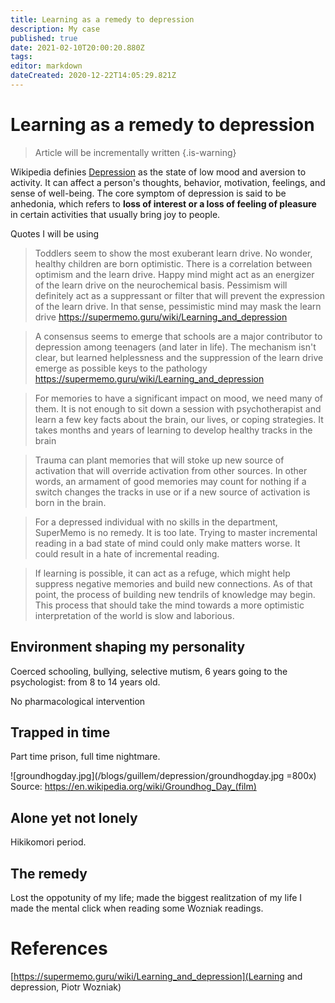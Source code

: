 ```yaml
---
title: Learning as a remedy to depression
description: My case
published: true
date: 2021-02-10T20:00:20.880Z
tags: 
editor: markdown
dateCreated: 2020-12-22T14:05:29.821Z
---
```


# Learning as a remedy to depression
> Article will be incrementally written
{.is-warning}


Wikipedia definies [Depression](https://en.wikipedia.org/wiki/Depression_(mood)) as the state of low mood and aversion to activity. It can affect a person's thoughts, behavior, motivation, feelings, and sense of well-being. The core symptom of depression is said to be anhedonia, which refers to **loss of interest or a loss of feeling of pleasure** in certain activities that usually bring joy to people.

Quotes I will be using
> Toddlers seem to show the most exuberant learn drive. No wonder, healthy children are born optimistic. There is a correlation between optimism and the learn drive. Happy mind might act as an energizer of the learn drive on the neurochemical basis. Pessimism will definitely act as a suppressant or filter that will prevent the expression of the learn drive. In that sense, pessimistic mind may mask the learn drive
https://supermemo.guru/wiki/Learning_and_depression

> A consensus seems to emerge that schools are a major contributor to depression among teenagers (and later in life). The mechanism isn't clear, but learned helplessness and the suppression of the learn drive emerge as possible keys to the pathology
https://supermemo.guru/wiki/Learning_and_depression

> For memories to have a significant impact on mood, we need many of them. It is not enough to sit down a session with psychotherapist and learn a few key facts about the brain, our lives, or coping strategies. It takes months and years of learning to develop healthy tracks in the brain

>  Trauma can plant memories that will stoke up new source of activation that will override activation from other sources. In other words, an armament of good memories may count for nothing if a switch changes the tracks in use or if a new source of activation is born in the brain.

> For a depressed individual with no skills in the department, SuperMemo is no remedy. It is too late. Trying to master incremental reading in a bad state of mind could only make matters worse. It could result in a hate of incremental reading. 


> If learning is possible, it can act as a refuge, which might help suppress negative memories and build new connections. As of that point, the process of building new tendrils of knowledge may begin. This process that should take the mind towards a more optimistic interpretation of the world is slow and laborious.




## Environment shaping my personality 
Coerced schooling, bullying, selective mutism, 6 years going to the psychologist: from 8 to 14 years old.

No pharmacological intervention
  
  
## Trapped in time
 Part time prison, full time nightmare.

![groundhogday.jpg](/blogs/guillem/depression/groundhogday.jpg =800x)
Source: https://en.wikipedia.org/wiki/Groundhog_Day_(film)
  
  
  
## Alone yet not lonely
Hikikomori period.

## The remedy
Lost the oppotunity of my life; made the biggest realitzation of my life
I made the mental click when reading some Wozniak readings.


# References
[https://supermemo.guru/wiki/Learning_and_depression](Learning and depression, Piotr Wozniak)